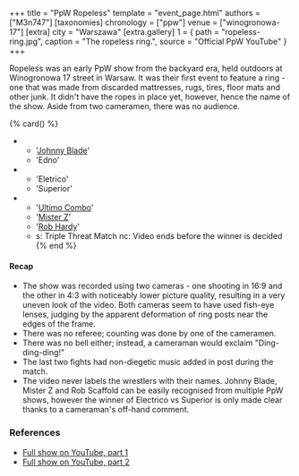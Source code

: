 +++
title = "PpW Ropeless"
template = "event_page.html"
authors = ["M3n747"]
[taxonomies]
chronology = ["ppw"]
venue = ["winogronowa-17"]
[extra]
city = "Warszawa"
[extra.gallery]
1 = { path = "ropeless-ring.jpg", caption = "The ropeless ring.", source = "Official PpW YouTube" }
+++

Ropeless was an early PpW show from the backyard era, held outdoors at Winogronowa 17 street in Warsaw. It was their first event to feature a ring - one that was made from discarded mattresses, rugs, tires, floor mats and other junk. It didn't have the ropes in place yet, however, hence the name of the show. Aside from two cameramen, there was no audience.

{% card() %}
- - '[Johnny Blade](@/w/johnny-blade.md)'
  - 'Edno'
- - 'Eletrico'
  - 'Superior'
- - '[Ultimo Combo](@/w/johnny-blade.md)'
  - '[Mister Z](@/w/mister-z.md)'
  - '[Rob Hardy](@/w/rob-scaffold.md)'
  - s: Triple Threat Match
    nc: Video ends before the winner is decided
{% end %}

#### Recap

* The show was recorded using two cameras - one shooting in 16:9 and the other in 4:3 with noticeably lower picture quality, resulting in a very uneven look of the video. Both cameras seem to have used fish-eye lenses, judging by the apparent deformation of ring posts near the edges of the frame.
* There was no referee; counting was done by one of the cameramen.
* There was no bell either; instead, a cameraman would exclaim "Ding-ding-ding!"
* The last two fights had non-diegetic music added in post during the match.
* The video never labels the wrestlers with their names. Johnny Blade, Mister Z and Rob Scaffold can be easily recognised from multiple PpW shows, however the winner of Electrico vs Superior is only made clear thanks to a cameraman's off-hand comment.

### References

* [Full show on YouTube, part 1](https://www.youtube.com/watch?v=KTwRp655bXs)
* [Full show on YouTube, part 2](https://www.youtube.com/watch?v=p5d6xisysc4)
